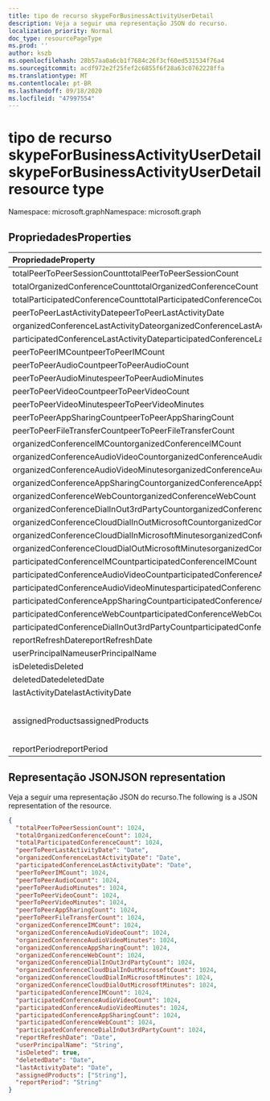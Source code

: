 ```yaml
---
title: tipo de recurso skypeForBusinessActivityUserDetail
description: Veja a seguir uma representação JSON do recurso.
localization_priority: Normal
doc_type: resourcePageType
ms.prod: ''
author: kszb
ms.openlocfilehash: 28b57aa0a6cb1f7684c26f3cf60ed531534f76a4
ms.sourcegitcommit: acdf972e2f25fef2c6855f6f28a63c0762228ffa
ms.translationtype: MT
ms.contentlocale: pt-BR
ms.lasthandoff: 09/18/2020
ms.locfileid: "47997554"
---
```

# <a name="skypeforbusinessactivityuserdetail-resource-type"></a><span data-ttu-id="6dcc9-103">tipo de recurso skypeForBusinessActivityUserDetail</span><span class="sxs-lookup"><span data-stu-id="6dcc9-103">skypeForBusinessActivityUserDetail resource type</span></span>

<span data-ttu-id="6dcc9-104">Namespace: microsoft.graph</span><span class="sxs-lookup"><span data-stu-id="6dcc9-104">Namespace: microsoft.graph</span></span>

## <a name="properties"></a><span data-ttu-id="6dcc9-105">Propriedades</span><span class="sxs-lookup"><span data-stu-id="6dcc9-105">Properties</span></span>

| <span data-ttu-id="6dcc9-106">Propriedade</span><span class="sxs-lookup"><span data-stu-id="6dcc9-106">Property</span></span>                                 | <span data-ttu-id="6dcc9-107">Tipo</span><span class="sxs-lookup"><span data-stu-id="6dcc9-107">Type</span></span>              |
| :--------------------------------------- | :---------------- |
| <span data-ttu-id="6dcc9-108">totalPeerToPeerSessionCount</span><span class="sxs-lookup"><span data-stu-id="6dcc9-108">totalPeerToPeerSessionCount</span></span>              | <span data-ttu-id="6dcc9-109">Int64</span><span class="sxs-lookup"><span data-stu-id="6dcc9-109">Int64</span></span>             |
| <span data-ttu-id="6dcc9-110">totalOrganizedConferenceCount</span><span class="sxs-lookup"><span data-stu-id="6dcc9-110">totalOrganizedConferenceCount</span></span>            | <span data-ttu-id="6dcc9-111">Int64</span><span class="sxs-lookup"><span data-stu-id="6dcc9-111">Int64</span></span>             |
| <span data-ttu-id="6dcc9-112">totalParticipatedConferenceCount</span><span class="sxs-lookup"><span data-stu-id="6dcc9-112">totalParticipatedConferenceCount</span></span>         | <span data-ttu-id="6dcc9-113">Int64</span><span class="sxs-lookup"><span data-stu-id="6dcc9-113">Int64</span></span>             |
| <span data-ttu-id="6dcc9-114">peerToPeerLastActivityDate</span><span class="sxs-lookup"><span data-stu-id="6dcc9-114">peerToPeerLastActivityDate</span></span>               | <span data-ttu-id="6dcc9-115">Data</span><span class="sxs-lookup"><span data-stu-id="6dcc9-115">Date</span></span>              |
| <span data-ttu-id="6dcc9-116">organizedConferenceLastActivityDate</span><span class="sxs-lookup"><span data-stu-id="6dcc9-116">organizedConferenceLastActivityDate</span></span>      | <span data-ttu-id="6dcc9-117">Data</span><span class="sxs-lookup"><span data-stu-id="6dcc9-117">Date</span></span>              |
| <span data-ttu-id="6dcc9-118">participatedConferenceLastActivityDate</span><span class="sxs-lookup"><span data-stu-id="6dcc9-118">participatedConferenceLastActivityDate</span></span>   | <span data-ttu-id="6dcc9-119">Data</span><span class="sxs-lookup"><span data-stu-id="6dcc9-119">Date</span></span>              |
| <span data-ttu-id="6dcc9-120">peerToPeerIMCount</span><span class="sxs-lookup"><span data-stu-id="6dcc9-120">peerToPeerIMCount</span></span>                        | <span data-ttu-id="6dcc9-121">Int64</span><span class="sxs-lookup"><span data-stu-id="6dcc9-121">Int64</span></span>             |
| <span data-ttu-id="6dcc9-122">peerToPeerAudioCount</span><span class="sxs-lookup"><span data-stu-id="6dcc9-122">peerToPeerAudioCount</span></span>                     | <span data-ttu-id="6dcc9-123">Int64</span><span class="sxs-lookup"><span data-stu-id="6dcc9-123">Int64</span></span>             |
| <span data-ttu-id="6dcc9-124">peerToPeerAudioMinutes</span><span class="sxs-lookup"><span data-stu-id="6dcc9-124">peerToPeerAudioMinutes</span></span>                   | <span data-ttu-id="6dcc9-125">Int64</span><span class="sxs-lookup"><span data-stu-id="6dcc9-125">Int64</span></span>             |
| <span data-ttu-id="6dcc9-126">peerToPeerVideoCount</span><span class="sxs-lookup"><span data-stu-id="6dcc9-126">peerToPeerVideoCount</span></span>                     | <span data-ttu-id="6dcc9-127">Int64</span><span class="sxs-lookup"><span data-stu-id="6dcc9-127">Int64</span></span>             |
| <span data-ttu-id="6dcc9-128">peerToPeerVideoMinutes</span><span class="sxs-lookup"><span data-stu-id="6dcc9-128">peerToPeerVideoMinutes</span></span>                   | <span data-ttu-id="6dcc9-129">Int64</span><span class="sxs-lookup"><span data-stu-id="6dcc9-129">Int64</span></span>             |
| <span data-ttu-id="6dcc9-130">peerToPeerAppSharingCount</span><span class="sxs-lookup"><span data-stu-id="6dcc9-130">peerToPeerAppSharingCount</span></span>                | <span data-ttu-id="6dcc9-131">Int64</span><span class="sxs-lookup"><span data-stu-id="6dcc9-131">Int64</span></span>             |
| <span data-ttu-id="6dcc9-132">peerToPeerFileTransferCount</span><span class="sxs-lookup"><span data-stu-id="6dcc9-132">peerToPeerFileTransferCount</span></span>              | <span data-ttu-id="6dcc9-133">Int64</span><span class="sxs-lookup"><span data-stu-id="6dcc9-133">Int64</span></span>             |
| <span data-ttu-id="6dcc9-134">organizedConferenceIMCount</span><span class="sxs-lookup"><span data-stu-id="6dcc9-134">organizedConferenceIMCount</span></span>               | <span data-ttu-id="6dcc9-135">Int64</span><span class="sxs-lookup"><span data-stu-id="6dcc9-135">Int64</span></span>             |
| <span data-ttu-id="6dcc9-136">organizedConferenceAudioVideoCount</span><span class="sxs-lookup"><span data-stu-id="6dcc9-136">organizedConferenceAudioVideoCount</span></span>       | <span data-ttu-id="6dcc9-137">Int64</span><span class="sxs-lookup"><span data-stu-id="6dcc9-137">Int64</span></span>             |
| <span data-ttu-id="6dcc9-138">organizedConferenceAudioVideoMinutes</span><span class="sxs-lookup"><span data-stu-id="6dcc9-138">organizedConferenceAudioVideoMinutes</span></span>     | <span data-ttu-id="6dcc9-139">Int64</span><span class="sxs-lookup"><span data-stu-id="6dcc9-139">Int64</span></span>             |
| <span data-ttu-id="6dcc9-140">organizedConferenceAppSharingCount</span><span class="sxs-lookup"><span data-stu-id="6dcc9-140">organizedConferenceAppSharingCount</span></span>       | <span data-ttu-id="6dcc9-141">Int64</span><span class="sxs-lookup"><span data-stu-id="6dcc9-141">Int64</span></span>             |
| <span data-ttu-id="6dcc9-142">organizedConferenceWebCount</span><span class="sxs-lookup"><span data-stu-id="6dcc9-142">organizedConferenceWebCount</span></span>              | <span data-ttu-id="6dcc9-143">Int64</span><span class="sxs-lookup"><span data-stu-id="6dcc9-143">Int64</span></span>             |
| <span data-ttu-id="6dcc9-144">organizedConferenceDialInOut3rdPartyCount</span><span class="sxs-lookup"><span data-stu-id="6dcc9-144">organizedConferenceDialInOut3rdPartyCount</span></span> | <span data-ttu-id="6dcc9-145">Int64</span><span class="sxs-lookup"><span data-stu-id="6dcc9-145">Int64</span></span>             |
| <span data-ttu-id="6dcc9-146">organizedConferenceCloudDialInOutMicrosoftCount</span><span class="sxs-lookup"><span data-stu-id="6dcc9-146">organizedConferenceCloudDialInOutMicrosoftCount</span></span> | <span data-ttu-id="6dcc9-147">Int64</span><span class="sxs-lookup"><span data-stu-id="6dcc9-147">Int64</span></span>             |
| <span data-ttu-id="6dcc9-148">organizedConferenceCloudDialInMicrosoftMinutes</span><span class="sxs-lookup"><span data-stu-id="6dcc9-148">organizedConferenceCloudDialInMicrosoftMinutes</span></span> | <span data-ttu-id="6dcc9-149">Int64</span><span class="sxs-lookup"><span data-stu-id="6dcc9-149">Int64</span></span>             |
| <span data-ttu-id="6dcc9-150">organizedConferenceCloudDialOutMicrosoftMinutes</span><span class="sxs-lookup"><span data-stu-id="6dcc9-150">organizedConferenceCloudDialOutMicrosoftMinutes</span></span> | <span data-ttu-id="6dcc9-151">Int64</span><span class="sxs-lookup"><span data-stu-id="6dcc9-151">Int64</span></span>             |
| <span data-ttu-id="6dcc9-152">participatedConferenceIMCount</span><span class="sxs-lookup"><span data-stu-id="6dcc9-152">participatedConferenceIMCount</span></span>           | <span data-ttu-id="6dcc9-153">Int64</span><span class="sxs-lookup"><span data-stu-id="6dcc9-153">Int64</span></span>             |
| <span data-ttu-id="6dcc9-154">participatedConferenceAudioVideoCount</span><span class="sxs-lookup"><span data-stu-id="6dcc9-154">participatedConferenceAudioVideoCount</span></span>   | <span data-ttu-id="6dcc9-155">Int64</span><span class="sxs-lookup"><span data-stu-id="6dcc9-155">Int64</span></span>             |
| <span data-ttu-id="6dcc9-156">participatedConferenceAudioVideoMinutes</span><span class="sxs-lookup"><span data-stu-id="6dcc9-156">participatedConferenceAudioVideoMinutes</span></span> | <span data-ttu-id="6dcc9-157">Int64</span><span class="sxs-lookup"><span data-stu-id="6dcc9-157">Int64</span></span>             |
| <span data-ttu-id="6dcc9-158">participatedConferenceAppSharingCount</span><span class="sxs-lookup"><span data-stu-id="6dcc9-158">participatedConferenceAppSharingCount</span></span>   | <span data-ttu-id="6dcc9-159">Int64</span><span class="sxs-lookup"><span data-stu-id="6dcc9-159">Int64</span></span>             |
| <span data-ttu-id="6dcc9-160">participatedConferenceWebCount</span><span class="sxs-lookup"><span data-stu-id="6dcc9-160">participatedConferenceWebCount</span></span>          | <span data-ttu-id="6dcc9-161">Int64</span><span class="sxs-lookup"><span data-stu-id="6dcc9-161">Int64</span></span>             |
| <span data-ttu-id="6dcc9-162">participatedConferenceDialInOut3rdPartyCount</span><span class="sxs-lookup"><span data-stu-id="6dcc9-162">participatedConferenceDialInOut3rdPartyCount</span></span> | <span data-ttu-id="6dcc9-163">Int64</span><span class="sxs-lookup"><span data-stu-id="6dcc9-163">Int64</span></span>             |
| <span data-ttu-id="6dcc9-164">reportRefreshDate</span><span class="sxs-lookup"><span data-stu-id="6dcc9-164">reportRefreshDate</span></span>                        | <span data-ttu-id="6dcc9-165">Data</span><span class="sxs-lookup"><span data-stu-id="6dcc9-165">Date</span></span>              |
| <span data-ttu-id="6dcc9-166">userPrincipalName</span><span class="sxs-lookup"><span data-stu-id="6dcc9-166">userPrincipalName</span></span>                        | <span data-ttu-id="6dcc9-167">String</span><span class="sxs-lookup"><span data-stu-id="6dcc9-167">String</span></span>            |
| <span data-ttu-id="6dcc9-168">isDeleted</span><span class="sxs-lookup"><span data-stu-id="6dcc9-168">isDeleted</span></span>                                | <span data-ttu-id="6dcc9-169">Boolean</span><span class="sxs-lookup"><span data-stu-id="6dcc9-169">Boolean</span></span>           |
| <span data-ttu-id="6dcc9-170">deletedDate</span><span class="sxs-lookup"><span data-stu-id="6dcc9-170">deletedDate</span></span>                              | <span data-ttu-id="6dcc9-171">Data</span><span class="sxs-lookup"><span data-stu-id="6dcc9-171">Date</span></span>              |
| <span data-ttu-id="6dcc9-172">lastActivityDate</span><span class="sxs-lookup"><span data-stu-id="6dcc9-172">lastActivityDate</span></span>                         | <span data-ttu-id="6dcc9-173">Data</span><span class="sxs-lookup"><span data-stu-id="6dcc9-173">Date</span></span>              |
| <span data-ttu-id="6dcc9-174">assignedProducts</span><span class="sxs-lookup"><span data-stu-id="6dcc9-174">assignedProducts</span></span>                         | <span data-ttu-id="6dcc9-175">Coleção de cadeias de caracteres</span><span class="sxs-lookup"><span data-stu-id="6dcc9-175">String collection</span></span> |
| <span data-ttu-id="6dcc9-176">reportPeriod</span><span class="sxs-lookup"><span data-stu-id="6dcc9-176">reportPeriod</span></span>                             | <span data-ttu-id="6dcc9-177">String</span><span class="sxs-lookup"><span data-stu-id="6dcc9-177">String</span></span>            |

## <a name="json-representation"></a><span data-ttu-id="6dcc9-178">Representação JSON</span><span class="sxs-lookup"><span data-stu-id="6dcc9-178">JSON representation</span></span>

<span data-ttu-id="6dcc9-179">Veja a seguir uma representação JSON do recurso.</span><span class="sxs-lookup"><span data-stu-id="6dcc9-179">The following is a JSON representation of the resource.</span></span>

<!-- {
  "blockType": "resource",
  "@odata.type": "microsoft.graph.skypeForBusinessActivityUserDetail"
} -->

```json
{
  "totalPeerToPeerSessionCount": 1024,
  "totalOrganizedConferenceCount": 1024,
  "totalParticipatedConferenceCount": 1024,
  "peerToPeerLastActivityDate": "Date",
  "organizedConferenceLastActivityDate": "Date",
  "participatedConferenceLastActivityDate": "Date",
  "peerToPeerIMCount": 1024,
  "peerToPeerAudioCount": 1024,
  "peerToPeerAudioMinutes": 1024,
  "peerToPeerVideoCount": 1024,
  "peerToPeerVideoMinutes": 1024,
  "peerToPeerAppSharingCount": 1024,
  "peerToPeerFileTransferCount": 1024,
  "organizedConferenceIMCount": 1024,
  "organizedConferenceAudioVideoCount": 1024,
  "organizedConferenceAudioVideoMinutes": 1024,
  "organizedConferenceAppSharingCount": 1024,
  "organizedConferenceWebCount": 1024,
  "organizedConferenceDialInOut3rdPartyCount": 1024,
  "organizedConferenceCloudDialInOutMicrosoftCount": 1024,
  "organizedConferenceCloudDialInMicrosoftMinutes": 1024,
  "organizedConferenceCloudDialOutMicrosoftMinutes": 1024,
  "participatedConferenceIMCount": 1024,
  "participatedConferenceAudioVideoCount": 1024,
  "participatedConferenceAudioVideoMinutes": 1024,
  "participatedConferenceAppSharingCount": 1024,
  "participatedConferenceWebCount": 1024,
  "participatedConferenceDialInOut3rdPartyCount": 1024,
  "reportRefreshDate": "Date",
  "userPrincipalName": "String",
  "isDeleted": true,
  "deletedDate": "Date",
  "lastActivityDate": "Date",
  "assignedProducts": ["String"],
  "reportPeriod": "String"
}
```



